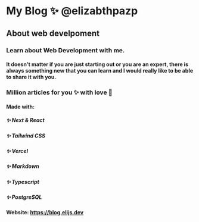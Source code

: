 # My Blog ✨ @elizabthpazp

## About web develpoment

### Learn about Web Development with me.

#### It doesn't matter if you are just starting out or you are an expert, there is always something new that you can learn and I would really like to be able to share it with you.

### Million articles for you ✨ with love 💜

#### Made with:

##### ✨ Next & React
##### ✨ Tailwind CSS
##### ✨ Vercel 
##### ✨ Markdown
##### ✨ Typescript
##### ✨ PostgreSQL

#### Website: https://blog.elijs.dev
